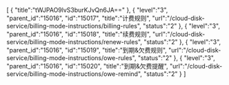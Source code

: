 [
	{
		"title":"tWJPAO9lvS3burKJvQn6JA=="
	},
	{
		"level":"3",
		"parent_id":"15016",
		"id":"15017",
		"title":"计费规则",
		"url":"/cloud-disk-service/billing-mode-instructions/billing-rules",
		"status":"2"
	},
	{
		"level":"3",
		"parent_id":"15016",
		"id":"15018",
		"title":"续费规则",
		"url":"/cloud-disk-service/billing-mode-instructions/renew-rules",
		"status":"2"
	},
	{
		"level":"3",
		"parent_id":"15016",
		"id":"15019",
		"title":"到期&欠费规则",
		"url":"/cloud-disk-service/billing-mode-instructions/owe-rules",
		"status":"2"
	},
	{
		"level":"3",
		"parent_id":"15016",
		"id":"15020",
		"title":"到期&欠费提醒",
		"url":"/cloud-disk-service/billing-mode-instructions/owe-remind",
		"status":"2"
	}
]
